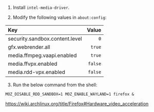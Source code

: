 1. Install `intel-media-driver`.  

2. Modify the following values in `about:config`:  

|Key|Value|
  |:---|---:|
  |security.sandbox.content.level|`0`|
  |gfx.webrender.all|`true`|
|media.ffmpeg.vaapi.enabled|`true`|
|media.ffvpx.enabled|`false`|
|media.rdd-vpx.enabled|`false`|

3. Run the below command from the shell:
```
MOZ_DISABLE_RDD_SANDBOX=1 MOZ_ENABLE_WAYLAND=1 firefox &
```
https://wiki.archlinux.org/title/Firefox#Hardware_video_acceleration
